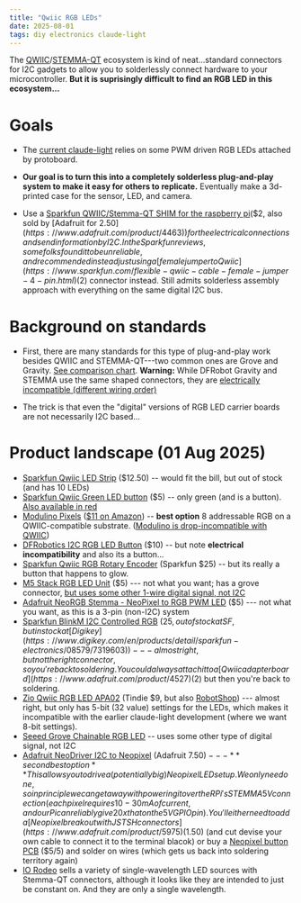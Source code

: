 ```yaml
---
title: "Qwiic RGB LEDs"
date: 2025-08-01
tags: diy electronics claude-light
---
```


The [QWIIC](https://www.sparkfun.com/qwiic)/[STEMMA-QT](https://learn.adafruit.com/introducing-adafruit-stemma-qt/stemma-qt-comparison) ecosystem is kind of neat...standard connectors for I2C gadgets to allow you to solderlessly connect hardware to your microcontroller.  **But it is suprisingly difficult to find an RGB LED in this ecosystem...**

# Goals

- The [current claude-light](https://github.com/jkitchin/claude-light?tab=readme-ov-file#parts-list) relies on some PWM driven RGB LEDs attached by protoboard.

- **Our goal is to turn this into a completely solderless plug-and-play system to make it easy for others to replicate.** Eventually make a 3d-printed case for the sensor, LED, and camera.

- Use a [Sparkfun QWIIC/Stemma-QT  SHIM for the raspberry pi](https://www.sparkfun.com/sparkfun-qwiic-shim-for-raspberry-pi.html)($2, also sold by [Adafruit for $2.50](https://www.adafruit.com/product/4463)) for the electrical connections and send information by I2C. In the Sparkfun reviews, some folks found it to be unreliable, and recommended instead just using a [female jumper to Qwiic](https://www.sparkfun.com/flexible-qwiic-cable-female-jumper-4-pin.html) ($2) connector instead.  Still admits solderless assembly approach with everything on the same digital I2C bus.

# Background on standards

- First, there are many standards for this type of plug-and-play work besides QWIIC and STEMMA-QT---two common ones are Grove and Gravity.  [See comparison chart](https://learn.adafruit.com/introducing-adafruit-stemma-qt/stemma-qt-comparison). **Warning:** While DFRobot Gravity and STEMMA use the same shaped connectors, they are [electrically incompatible (different wiring order)](https://learn.adafruit.com/introducing-adafruit-stemma-qt/dfrobot-gravity)

- The trick is that even the "digital" versions of RGB LED carrier boards are not necessarily I2C based...

# Product landscape (01 Aug 2025)

- [Sparkfun Qwiic LED Strip](https://www.sparkfun.com/sparkfun-qwiic-led-stick-apa102c.html) ($12.50) -- would fit the bill, but out of stock (and has 10 LEDs)
- [Sparkfun Qwiic Green LED button](https://www.sparkfun.com/sparkfun-qwiic-button-green-led.html) ($5) -- only green (and is a button). [Also available in red](https://www.sparkfun.com/sparkfun-qwiic-button-red-led.html)
- [Modulino Pixels](https://store.arduino.cc/products/modulino-pixels) ([$11 on Amazon](https://amzn.to/4flutUH)) -- **best option** 8 addressable RGB on a QWIIC-compatible substrate. ([Modulino is drop-incompatible with QWIIC](https://learn.adafruit.com/introducing-adafruit-stemma-qt/sparkfun-qwiic)) 
- [DFRobotics I2C RGB LED Button](https://wiki.dfrobot.com/SKU_DFR0991_Gravity_I2C_RGB_LED_Button_Module) ($10) -- but note **electrical incompatibility** and also its a button...
- [Sparkfun Qwiic RGB Rotary Encoder](https://www.sparkfun.com/sparkfun-qwiic-twist-rgb-rotary-encoder-breakout.html) (Sparkfun $25) -- but its really a button that happens to glow.
- [M5 Stack RGB LED Unit](https://www.robotshop.com/products/m5stack-rgb-led-unit-sk6812) ($5) --- not what you want; has a grove connector, [but uses some other 1-wire digital signal, not I2C](https://docs.m5stack.com/en/unit/rgb)
- [Adafruit NeoRGB Stemma - NeoPixel to RGB PWM LED](https://www.adafruit.com/product/5888) ($5) --- not what you want, as this is a 3-pin (non-I2C) system
- [Sparkfun BlinkM I2C Controlled RGB](https://www.sparkfun.com/blinkm-i2c-controlled-rgb-led.html) ($25, out of stock at SF, but in stock at [Digikey](https://www.digikey.com/en/products/detail/sparkfun-electronics/08579/7319603)) --- almost right, but not the right connector, so you're back to soldering.  You could always attach it to a [Qwiic adapter board](https://www.adafruit.com/product/4527) ($2) but then you're back to soldering.  
- [Zio Qwiic RGB LED APA02](https://www.tindie.com/products/alexchu/zio-qwiic-rgb-led-apa102/) (Tindie $9, but also [RobotShop](https://www.robotshop.com/products/smart-prototyping-zio-qwiic-rgb-led-apa102)) --- almost right, but only has 5-bit (32 value) settings for the LEDs, which makes it incompatible with the earlier claude-light development (where we want 8-bit settings).
- [Seeed Grove Chainable RGB LED](https://wiki.seeedstudio.com/Grove-Chainable_RGB_LED/) -- uses some other type of digital signal, not I2C
- [Adafruit NeoDriver I2C to Neopixel](https://www.adafruit.com/product/5766) (Adafruit $7.50) --- **second best option** This allows you to drive a (potentially big) Neopixel LED setup. We only need one, so in principle we can get away with powering it over the RPi's STEMMA 5V connection (each pixel requires 10-30 mA of current, and our Pi can reliably give 20x that on the 5V GPIO pin). You'll either need to add a [Neopixel breakout with JST SH connectors](https://www.adafruit.com/product/5975) ($1.50) (and cut devise your own cable to connect it to the terminal blacok) or buy a [Neopixel button PCB](https://www.adafruit.com/product/1612) ($5/5) and solder on wires (which gets us back into soldering territory again)
- [IO Rodeo](https://iorodeo.com/pages/led-boards) sells a variety of single-wavelength LED sources with Stemma-QT connectors, although it looks like they are intended to just be constant on. And they are only a single wavelength.
